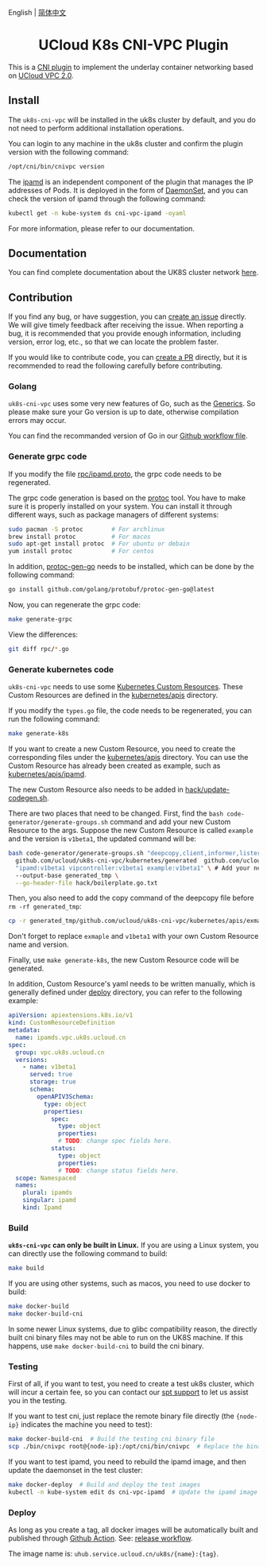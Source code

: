 English | [简体中文](README_cn.md)

<h1 align="center">UCloud K8s CNI-VPC Plugin</h1>

This is a [CNI plugin](https://kubernetes.io/docs/concepts/extend-kubernetes/compute-storage-net/network-plugins/) to implement the underlay container networking based on [UCloud VPC 2.0](https://docs.ucloud.cn/vpc/README).

## Install

The `uk8s-cni-vpc` will be installed in the uk8s cluster by default, and you do not need to perform additional installation operations.

You can login to any machine in the uk8s cluster and confirm the plugin version with the following command:

```bash
/opt/cni/bin/cnivpc version
```

The [ipamd]() is an independent component of the plugin that manages the IP addresses of Pods. It is deployed in the form of [DaemonSet](https://kubernetes.io/docs/concepts/workloads/controllers/daemonset/), and you can check the version of ipamd through the following command:

```bash
kubectl get -n kube-system ds cni-vpc-ipamd -oyaml
```

For more information, please refer to our documentation.

## Documentation

You can find complete documentation about the UK8S cluster network [here](https://docs.ucloud.cn/uk8s/network/uk8s_network).

## Contribution

If you find any bug, or have suggestion, you can [create an issue](https://github.com/ucloud/uk8s-cni-vpc/issues/new/choose) directly. We will give timely feedback after receiving the issue. When reporting a bug, it is recommended that you provide enough information, including version, error log, etc., so that we can locate the problem faster.

If you would like to contribute code, you can [create a PR](https://github.com/ucloud/uk8s-cni-vpc/compare) directly, but it is recommended to read the following carefully before contributing.

### Golang

`uk8s-cni-vpc` uses some very new features of Go, such as the [Generics](https://go.dev/blog/intro-generics). So please make sure your Go version is up to date, otherwise compilation errors may occur.

You can find the recommanded version of Go in our [Github workflow file](https://github.com/ucloud/uk8s-cni-vpc/blob/main/.github/workflows/build-go.yml#L21).

### Generate grpc code

If you modify the file [rpc/ipamd.proto](rpc/ipamd.proto), the grpc code needs to be regenerated.

The grpc code generation is based on the [protoc](https://developers.google.com/protocol-buffers/docs/downloads) tool. You have to make sure it is properly installed on your system. You can install it through different ways, such as package managers of different systems:

```bash
sudo pacman -S protoc        # For archlinux
brew install protoc          # For macos
sudo apt-get install protoc  # For ubuntu or debain
yum install protoc           # For centos
```

In addition, [protoc-gen-go](https://pkg.go.dev/github.com/golang/protobuf/protoc-gen-go) needs to be installed, which can be done by the following command:

```bash
go install github.com/golang/protobuf/protoc-gen-go@latest
```

Now, you can regenerate the grpc code:

```bash
make generate-grpc
```

View the differences:

```bash
git diff rpc/*.go
```

### Generate kubernetes code

`uk8s-cni-vpc` needs to use some [Kubernetes Custom Resources](https://kubernetes.io/docs/concepts/extend-kubernetes/api-extension/custom-resources/). These Custom Resources are defined in the [kubernetes/apis](kubernetes/apis) directory.

If you modify the `types.go` file, the code needs to be regenerated, you can run the following command:

```bash
make generate-k8s
```

If you want to create a new Custom Resource, you need to create the corresponding files under the [kubernetes/apis](kubernetes/apis) directory. You can use the Custom Resource has already been created as example, such as [kubernetes/apis/ipamd](kubernetes/apis/ipamd).

The new Custom Resource also needs to be added in [hack/update-codegen.sh](hack/update-codegen.sh). 

There are two places that need to be changed. First, find the `bash code-generator/generate-groups.sh` command and add your new Custom Resource to the args. Suppose the new Custom Resource is called `example` and the version is `v1beta1`, the updated command will be:

```bash
bash code-generator/generate-groups.sh "deepcopy,client,informer,lister" \
  github.com/ucloud/uk8s-cni-vpc/kubernetes/generated  github.com/ucloud/uk8s-cni-vpc/kubernetes/apis \
  "ipamd:v1beta1 vipcontroller:v1beta1 example:v1beta1" \ # Add your new CR here
  --output-base generated_tmp \
  --go-header-file hack/boilerplate.go.txt
```

Then, you also need to add the copy command of the deepcopy file before `rm -rf generated_tmp`:

```bash
cp -r generated_tmp/github.com/ucloud/uk8s-cni-vpc/kubernetes/apis/exmaple/v1beta1/zz_generated.deepcopy.go ./kubernetes/apis/example/v1beta1
```

Don't forget to replace `exmaple` and `v1beta1` with your own Custom Resource name and version.

Finally, use `make generate-k8s`, the new Custom Resource code will be generated. 

In addition, Custom Resource's yaml needs to be written manually, which is generally defined under [deploy](deploy) directory, you can refer to the following example:

```yaml
apiVersion: apiextensions.k8s.io/v1
kind: CustomResourceDefinition
metadata:
  name: ipamds.vpc.uk8s.ucloud.cn
spec:
  group: vpc.uk8s.ucloud.cn
  versions:
    - name: v1beta1
      served: true
      storage: true
      schema:
        openAPIV3Schema:
          type: object
          properties:
            spec:
              type: object
              properties:
              # TODO: change spec fields here.
            status:
              type: object
              properties:
              # TODO: change status fields here.
  scope: Namespaced
  names:
    plural: ipamds
    singular: ipamd
    kind: Ipamd
```

### Build

**`uk8s-cni-vpc` can only be built in Linux.** If you are using a Linux system, you can directly use the following command to build:

```bash
make build
```

If you are using other systems, such as macos, you need to use docker to build:

```bash
make docker-build
make docker-build-cni
```

In some newer Linux systems, due to glibc compatibility reason, the directly built cni binary files may not be able to run on the UK8S machine. If this happens, use `make docker-build-cni` to build the cni binary.

### Testing

First of all, if you want to test, you need to create a test uk8s cluster, which will incur a certain fee, so you can contact our [spt support](https://spt.ucloud.cn/) to let us assist you in the testing.

If you want to test cni, just replace the remote binary file directly (the `{node-ip}` indicates the machine you need to test):

```bash
make docker-build-cni  # Build the testing cni binary file
scp ./bin/cnivpc root@{node-ip}:/opt/cni/bin/cnivpc  # Replace the binary file
```

If you want to test ipamd, you need to rebuild the ipamd image, and then update the daemonset in the test cluster:

```bash
make docker-deploy  # Build and deploy the test images
kubectl -n kube-system edit ds cni-vpc-ipamd  # Update the ipamd image
```

### Deploy

As long as you create a tag, all docker images will be automatically built and published through [Github Action](https://docs.github.com/en/actions). See: [release workflow](.github/workflows/release.yml).

The image name is: `uhub.service.ucloud.cn/uk8s/{name}:{tag}`.
